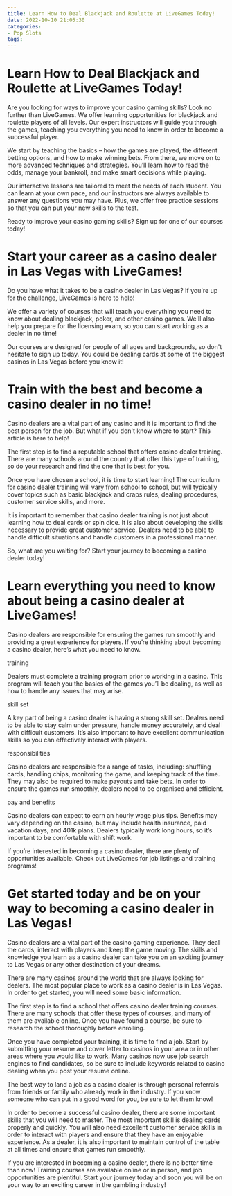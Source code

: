 ```yaml
---
title: Learn How to Deal Blackjack and Roulette at LiveGames Today!
date: 2022-10-10 21:05:30
categories:
- Pop Slots
tags:
---
```



#  Learn How to Deal Blackjack and Roulette at LiveGames Today!

Are you looking for ways to improve your casino gaming skills? Look no further than LiveGames. We offer learning opportunities for blackjack and roulette players of all levels. Our expert instructors will guide you through the games, teaching you everything you need to know in order to become a successful player.

We start by teaching the basics – how the games are played, the different betting options, and how to make winning bets. From there, we move on to more advanced techniques and strategies. You’ll learn how to read the odds, manage your bankroll, and make smart decisions while playing.

Our interactive lessons are tailored to meet the needs of each student. You can learn at your own pace, and our instructors are always available to answer any questions you may have. Plus, we offer free practice sessions so that you can put your new skills to the test.

 Ready to improve your casino gaming skills? Sign up for one of our courses today!

#  Start your career as a casino dealer in Las Vegas with LiveGames!

Do you have what it takes to be a casino dealer in Las Vegas? If you're up for the challenge, LiveGames is here to help!

We offer a variety of courses that will teach you everything you need to know about dealing blackjack, poker, and other casino games. We'll also help you prepare for the licensing exam, so you can start working as a dealer in no time!

Our courses are designed for people of all ages and backgrounds, so don't hesitate to sign up today. You could be dealing cards at some of the biggest casinos in Las Vegas before you know it!

#  Train with the best and become a casino dealer in no time!

Casino dealers are a vital part of any casino and it is important to find the best person for the job. But what if you don't know where to start? This article is here to help!

The first step is to find a reputable school that offers casino dealer training. There are many schools around the country that offer this type of training, so do your research and find the one that is best for you.

Once you have chosen a school, it is time to start learning! The curriculum for casino dealer training will vary from school to school, but will typically cover topics such as basic blackjack and craps rules, dealing procedures, customer service skills, and more.

It is important to remember that casino dealer training is not just about learning how to deal cards or spin dice. It is also about developing the skills necessary to provide great customer service. Dealers need to be able to handle difficult situations and handle customers in a professional manner.

So, what are you waiting for? Start your journey to becoming a casino dealer today!

#  Learn everything you need to know about being a casino dealer at LiveGames!

Casino dealers are responsible for ensuring the games run smoothly and providing a great experience for players. If you’re thinking about becoming a casino dealer, here’s what you need to know.

training

Dealers must complete a training program prior to working in a casino. This program will teach you the basics of the games you’ll be dealing, as well as how to handle any issues that may arise.

skill set

A key part of being a casino dealer is having a strong skill set. Dealers need to be able to stay calm under pressure, handle money accurately, and deal with difficult customers. It’s also important to have excellent communication skills so you can effectively interact with players.

responsibilities

Casino dealers are responsible for a range of tasks, including: shuffling cards, handling chips, monitoring the game, and keeping track of the time. They may also be required to make payouts and take bets. In order to ensure the games run smoothly, dealers need to be organised and efficient.

pay and benefits

Casino dealers can expect to earn an hourly wage plus tips. Benefits may vary depending on the casino, but may include health insurance, paid vacation days, and 401k plans. Dealers typically work long hours, so it’s important to be comfortable with shift work.

If you’re interested in becoming a casino dealer, there are plenty of opportunities available. Check out LiveGames for job listings and training programs!

#  Get started today and be on your way to becoming a casino dealer in Las Vegas!

Casino dealers are a vital part of the casino gaming experience. They deal the cards, interact with players and keep the game moving. The skills and knowledge you learn as a casino dealer can take you on an exciting journey to Las Vegas or any other destination of your dreams.

There are many casinos around the world that are always looking for dealers. The most popular place to work as a casino dealer is in Las Vegas. In order to get started, you will need some basic information.

The first step is to find a school that offers casino dealer training courses. There are many schools that offer these types of courses, and many of them are available online. Once you have found a course, be sure to research the school thoroughly before enrolling.

Once you have completed your training, it is time to find a job. Start by submitting your resume and cover letter to casinos in your area or in other areas where you would like to work. Many casinos now use job search engines to find candidates, so be sure to include keywords related to casino dealing when you post your resume online.



The best way to land a job as a casino dealer is through personal referrals from friends or family who already work in the industry. If you know someone who can put in a good word for you, be sure to let them know!

In order to become a successful casino dealer, there are some important skills that you will need to master. The most important skill is dealing cards properly and quickly. You will also need excellent customer service skills in order to interact with players and ensure that they have an enjoyable experience. As a dealer, it is also important to maintain control of the table at all times and ensure that games run smoothly.

If you are interested in becoming a casino dealer, there is no better time than now! Training courses are available online or in person, and job opportunities are plentiful. Start your journey today and soon you will be on your way to an exciting career in the gambling industry!